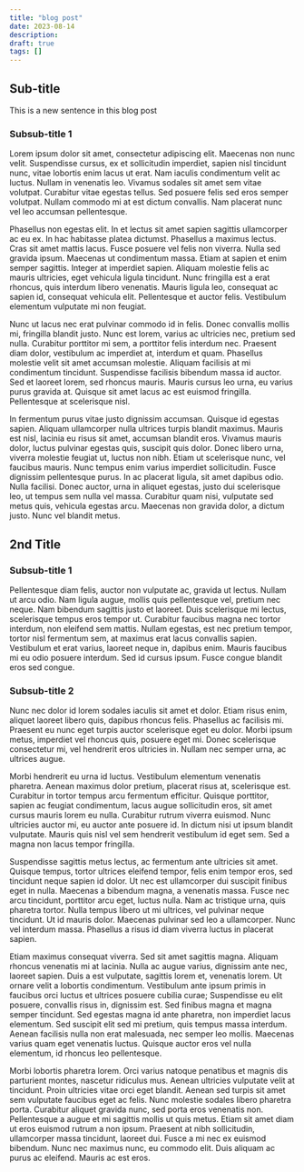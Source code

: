 ```yaml
---
title: "blog post"
date: 2023-08-14
description:
draft: true
tags: []
---
```


## Sub-title

This is a new sentence in this blog post

### Subsub-title 1 
Lorem ipsum dolor sit amet, consectetur adipiscing elit. Maecenas non nunc velit. Suspendisse cursus, ex et sollicitudin imperdiet, sapien nisl tincidunt nunc, vitae lobortis enim lacus ut erat. Nam iaculis condimentum velit ac luctus. Nullam in venenatis leo. Vivamus sodales sit amet sem vitae volutpat. Curabitur vitae egestas tellus. Sed posuere felis sed eros semper volutpat. Nullam commodo mi at est dictum convallis. Nam placerat nunc vel leo accumsan pellentesque.

Phasellus non egestas elit. In et lectus sit amet sapien sagittis ullamcorper ac eu ex. In hac habitasse platea dictumst. Phasellus a maximus lectus. Cras sit amet mattis lacus. Fusce posuere vel felis non viverra. Nulla sed gravida ipsum. Maecenas ut condimentum massa. Etiam at sapien et enim semper sagittis. Integer at imperdiet sapien. Aliquam molestie felis ac mauris ultricies, eget vehicula ligula tincidunt. Nunc fringilla est a erat rhoncus, quis interdum libero venenatis. Mauris ligula leo, consequat ac sapien id, consequat vehicula elit. Pellentesque et auctor felis. Vestibulum elementum vulputate mi non feugiat.

Nunc ut lacus nec erat pulvinar commodo id in felis. Donec convallis mollis mi, fringilla blandit justo. Nunc est lorem, varius ac ultricies nec, pretium sed nulla. Curabitur porttitor mi sem, a porttitor felis interdum nec. Praesent diam dolor, vestibulum ac imperdiet at, interdum et quam. Phasellus molestie velit sit amet accumsan molestie. Aliquam facilisis at mi condimentum tincidunt. Suspendisse facilisis bibendum massa id auctor. Sed et laoreet lorem, sed rhoncus mauris. Mauris cursus leo urna, eu varius purus gravida at. Quisque sit amet lacus ac est euismod fringilla. Pellentesque at scelerisque nisl.

In fermentum purus vitae justo dignissim accumsan. Quisque id egestas sapien. Aliquam ullamcorper nulla ultrices turpis blandit maximus. Mauris est nisl, lacinia eu risus sit amet, accumsan blandit eros. Vivamus mauris dolor, luctus pulvinar egestas quis, suscipit quis dolor. Donec libero urna, viverra molestie feugiat ut, luctus non nibh. Etiam ut scelerisque nunc, vel faucibus mauris. Nunc tempus enim varius imperdiet sollicitudin. Fusce dignissim pellentesque purus. In ac placerat ligula, sit amet dapibus odio. Nulla facilisi. Donec auctor, urna in aliquet egestas, justo dui scelerisque leo, ut tempus sem nulla vel massa. Curabitur quam nisi, vulputate sed metus quis, vehicula egestas arcu. Maecenas non gravida dolor, a dictum justo. Nunc vel blandit metus.

## 2nd Title

### Subsub-title 1
Pellentesque diam felis, auctor non vulputate ac, gravida ut lectus. Nullam ut arcu odio. Nam ligula augue, mollis quis pellentesque vel, pretium nec neque. Nam bibendum sagittis justo et laoreet. Duis scelerisque mi lectus, scelerisque tempus eros tempor ut. Curabitur faucibus magna nec tortor interdum, non eleifend sem mattis. Nullam egestas, est nec pretium tempor, tortor nisl fermentum sem, at maximus erat lacus convallis sapien. Vestibulum et erat varius, laoreet neque in, dapibus enim. Mauris faucibus mi eu odio posuere interdum. Sed id cursus ipsum. Fusce congue blandit eros sed congue.

### Subsub-title 2
Nunc nec dolor id lorem sodales iaculis sit amet et dolor. Etiam risus enim, aliquet laoreet libero quis, dapibus rhoncus felis. Phasellus ac facilisis mi. Praesent eu nunc eget turpis auctor scelerisque eget eu dolor. Morbi ipsum metus, imperdiet vel rhoncus quis, posuere eget mi. Donec scelerisque consectetur mi, vel hendrerit eros ultricies in. Nullam nec semper urna, ac ultrices augue.

Morbi hendrerit eu urna id luctus. Vestibulum elementum venenatis pharetra. Aenean maximus dolor pretium, placerat risus at, scelerisque est. Curabitur in tortor tempus arcu fermentum efficitur. Quisque porttitor, sapien ac feugiat condimentum, lacus augue sollicitudin eros, sit amet cursus mauris lorem eu nulla. Curabitur rutrum viverra euismod. Nunc ultricies auctor mi, eu auctor ante posuere id. In dictum nisi ut ipsum blandit vulputate. Mauris quis nisl vel sem hendrerit vestibulum id eget sem. Sed a magna non lacus tempor fringilla.

Suspendisse sagittis metus lectus, ac fermentum ante ultricies sit amet. Quisque tempus, tortor ultrices eleifend tempor, felis enim tempor eros, sed tincidunt neque sapien id dolor. Ut nec est ullamcorper dui suscipit finibus eget in nulla. Maecenas a bibendum magna, a venenatis massa. Fusce nec arcu tincidunt, porttitor arcu eget, luctus nulla. Nam ac tristique urna, quis pharetra tortor. Nulla tempus libero ut mi ultrices, vel pulvinar neque tincidunt. Ut id mauris dolor. Maecenas pulvinar sed leo a ullamcorper. Nunc vel interdum massa. Phasellus a risus id diam viverra luctus in placerat sapien.

Etiam maximus consequat viverra. Sed sit amet sagittis magna. Aliquam rhoncus venenatis mi at lacinia. Nulla ac augue varius, dignissim ante nec, laoreet sapien. Duis a est vulputate, sagittis lorem et, venenatis lorem. Ut ornare velit a lobortis condimentum. Vestibulum ante ipsum primis in faucibus orci luctus et ultrices posuere cubilia curae; Suspendisse eu elit posuere, convallis risus in, dignissim est. Sed finibus magna et magna semper tincidunt. Sed egestas magna id ante pharetra, non imperdiet lacus elementum. Sed suscipit elit sed mi pretium, quis tempus massa interdum. Aenean facilisis nulla non erat malesuada, nec semper leo mollis. Maecenas varius quam eget venenatis luctus. Quisque auctor eros vel nulla elementum, id rhoncus leo pellentesque.

Morbi lobortis pharetra lorem. Orci varius natoque penatibus et magnis dis parturient montes, nascetur ridiculus mus. Aenean ultricies vulputate velit at tincidunt. Proin ultricies vitae orci eget blandit. Aenean sed turpis sit amet sem vulputate faucibus eget ac felis. Nunc molestie sodales libero pharetra porta. Curabitur aliquet gravida nunc, sed porta eros venenatis non. Pellentesque a augue et mi sagittis mollis ut quis metus. Etiam sit amet diam ut eros euismod rutrum a non ipsum. Praesent at nibh sollicitudin, ullamcorper massa tincidunt, laoreet dui. Fusce a mi nec ex euismod bibendum. Nunc nec maximus nunc, eu commodo elit. Duis aliquam ac purus ac eleifend. Mauris ac est eros.

